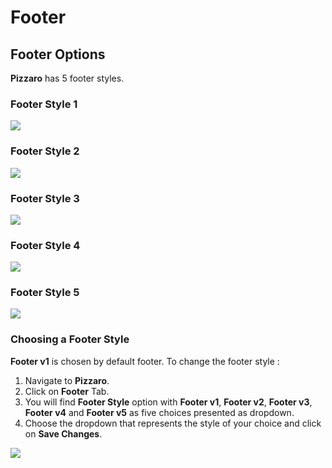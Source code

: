 # Footer

## Footer Options

**Pizzaro** has 5 footer styles.

### Footer Style 1

![](http://transvelo.github.io/docs/pizzaro/images/footer-style-1.png)

### Footer Style 2

![](http://transvelo.github.io/docs/pizzaro/images/footer-style-2.png)

### Footer Style 3

![](http://transvelo.github.io/docs/pizzaro/images/footer-style-3.png)

### Footer Style 4

![](http://transvelo.github.io/docs/pizzaro/images/footer-style-4.png)

### Footer Style 5

![](http://transvelo.github.io/docs/pizzaro/images/footer-style-5.png)

### Choosing a Footer Style

**Footer v1** is chosen by default footer. To change the footer style :

1. Navigate to **Pizzaro**.
2. Click on **Footer** Tab.
3. You will find **Footer Style** option with **Footer v1**,  **Footer v2**, **Footer v3**, **Footer v4** and **Footer v5** as five choices presented as dropdown.
4. Choose the dropdown that represents the style of your choice and click on **Save Changes**.

![](http://transvelo.github.io/docs/pizzaro/images/theme-options-footer.png)
